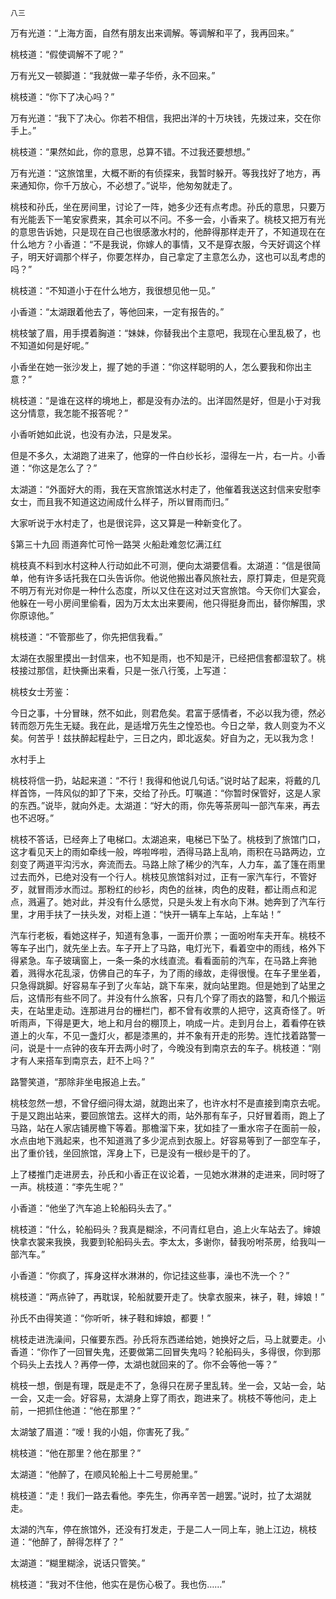     八三 

   万有光道：“上海方面，自然有朋友出来调解。等调解和平了，我再回来。”

   桃枝道：“假使调解不了呢？”

   万有光又一顿脚道：“我就做一辈子华侨，永不回来。”

   桃枝道：“你下了决心吗？”

   万有光道：“我下了决心。你若不相信，我把出洋的十万块钱，先拨过来，交在你手上。”

   桃枝道：“果然如此，你的意思，总算不错。不过我还要想想。”

   万有光道：“这旅馆里，大概不断的有侦探来，我暂时躲开。等我找好了地方，再来通知你，你千万放心，不必想了。”说毕，他匆匆就走了。

   桃枝和孙氏，坐在房间里，讨论了一阵，她多少还有点考虑。孙氏的意思，只要万有光能丢下一笔安家费来，其余可以不问。不多一会，小香来了。桃枝又把万有光的意思告诉她，只是现在自己也很感激水村的，他醉得那样走开了，不知道现在在什么地方？小香道：“不是我说，你嫁人的事情，又不是穿衣服，今天好调这个样子，明天好调那个样子，你要怎样办，自己拿定了主意怎么办，这也可以乱考虑的吗？”

   桃枝道：“不知道小于在什么地方，我很想见他一见。”

   小香道：“太湖跟着他去了，等他回来，一定有报告的。”

   桃枝皱了眉，用手摸着胸道：“妹妹，你替我出个主意吧，我现在心里乱极了，也不知道如何是好呢。”

   小香坐在她一张沙发上，握了她的手道：“你这样聪明的人，怎么要我和你出主意？”

   桃枝道：“是谁在这样的境地上，都是没有办法的。出洋固然是好，但是小于对我这分情意，我怎能不报答呢？”

   小香听她如此说，也没有办法，只是发呆。

   但是不多久，太湖跑了进来了，他穿的一件白纱长衫，湿得左一片，右一片。小香道：“你这是怎么了？”

   太湖道：“外面好大的雨，我在天宫旅馆送水村走了，他催着我送这封信来安慰李女士，而且我不知道这边闹成什么样子，所以冒雨而归。”

   大家听说于水村走了，也是很诧异，这又算是一种新变化了。

   §第三十九回 雨道奔忙可怜一路哭 火船赴难忽忆满江红

   桃枝真不料到水村这种人行动如此不可测，便向太湖要信看。太湖道：“信是很简单，他有许多话托我在口头告诉你。他说他搬出春风旅社去，原打算走，但是究竟不明万有光对你是一种什么态度，所以又住在这对过天宫旅馆。今天你们大宴会，他躲在一号小房间里偷看，因为万太太出来要闹，他只得挺身而出，替你解围，求你原谅他。”

   桃枝道：“不管那些了，你先把信我看。”

   太湖在衣服里摸出一封信来，也不知是雨，也不知是汗，已经把信套都湿软了。桃枝接过那信，赶快撕出来看，只是一张八行笺，上写道：

   桃枝女士芳鉴：

   今日之事，十分冒昧，然不如此，则君危矣。君富于感情者，不必以我为德，然必转而怨万先生无疑。我在此，是适增万先生之惶恐也。今日之举，救人则变为不义矣。何苦乎！兹扶醉起程赴宁，三日之内，即北返矣。好自为之，无以我为念！

   水村手上

   桃枝将信一扔，站起来道：“不行！我得和他说几句话。”说时站了起来，将戴的几样首饰，一阵风似的卸了下来，交给了孙氏。叮嘱道：“你暂时保管好，这是人家的东西。”说毕，就向外走。太湖道：“好大的雨，你先等茶房叫一部汽车来，再去也不迟呀。”

   桃枝不答话，已经奔上了电梯口。太湖追来，电梯已下坠了。桃枝到了旅馆门口，这才看见天上的雨如牵线一般，哗啦哗啦，洒得马路上乱响，雨积在马路两边，立刻变了两道平沟污水，奔流而去。马路上除了稀少的汽车，人力车，盖了篷在雨里过去而外，已绝对没有一个行人。桃枝见旅馆斜对过，正有一家汽车行，不管好歹，就冒雨涉水而过。那粉红的纱衫，肉色的丝袜，肉色的皮鞋，都让雨点和泥点，溅遍了。她对此，并没有什么感觉，只是头发上有水向下淋。她奔到了汽车行里，才用手扶了一扶头发，对柜上道：“快开一辆车上车站，上车站！”

   汽车行老板，看她这样子，知道有急事，一面开价票；一面吩咐车夫开车。桃枝不等车子出门，就先坐上去。车子开上了马路，电灯光下，看着空中的雨线，格外下得紧急。车子玻璃窗上，一条一条的水线直流。看看面前的汽车，在马路上奔驰着，溅得水花乱滚，仿佛自己的车子，为了雨的缘故，走得很慢。在车子里坐着，只急得跳脚。好容易车子到了火车站，跳下车来，就向站里跑。但是她到了站里之后，这情形有些不同了。并没有什么旅客，只有几个穿了雨衣的路警，和几个搬运夫，在站里走动。连那进月台的栅栏门，都不曾有收票的人把守，这真奇怪了。听听雨声，下得是更大，地上和月台的棚顶上，响成一片。走到月台上，着看停在铁道上的火车，不见一盏灯火，都是漆黑的，并不象有开走的形势。连忙找着路警一问，说是十一点钟的夜车开去两小时了，今晚没有到南京去的车子。桃枝道：“刚才有人来搭车到南京去，赶不上吗？”

   路警笑道，“那除非坐电报追上去。”

   桃枝忽然一想，不曾仔细问得太湖，就跑出来了，也许水村不是直接到南京去呢。于是又跑出站来，要回旅馆去。这样大的雨，站外那有车子，只好冒着雨，跑上了马路，站在人家店铺房檐下等着。那檐溜下来，犹如挂了一重水帘子在面前一般，水点由地下溅起来，也不知道溅了多少泥点到衣服上。好容易等到了一部空车子，出了重价钱，坐回旅馆，浑身上下，已是没有一根纱是干的了。

   上了楼推门走进房去，孙氏和小香正在议论着，一见她水淋淋的走进来，同时呀了一声。桃枝道：“李先生呢？”

   小香道：“他坐了汽车追上轮船码头去了。”

   桃枝道：“什么，轮船码头？我真是糊涂，不问青红皂白，追上火车站去了。婶娘快拿衣裳来我换，我要到轮船码头去。李太太，多谢你，替我吩咐茶房，给我叫一部汽车。”

   小香道：“你疯了，挥身这样水淋淋的，你记挂这些事，澡也不洗一个？”

   桃枝道：“两点钟了，再耽误，轮船就要开走了。快拿衣服来，袜子，鞋，婶娘！”

   孙氏不由得笑道：“你听听，袜子鞋和婶娘，都要！”

   桃枝走进洗澡间，只催要东西。孙氏将东西递给她，她换好之后，马上就要走。小香道：“你作了一回冒失鬼，还要做第二回冒失鬼吗？轮船码头，多得很，你到那个码头上去找人？再停一停，太湖也就回来的了。你不会等他一等？”

   桃枝一想，倒是有理，既是走不了，急得只在房子里乱转。坐一会，又站一会，站一会，又走一会。好容易，太湖身上穿了雨衣，跑进来了。桃枝不等他问，走上前，一把抓住他道：“他在那里？”

   太湖皱了眉道：“嗳！我的小姐，你害死了我。”

   桃枝道：“他在那里？他在那里？”

   太湖道：“他醉了，在顺风轮船上十二号房舱里。”

   桃枝道：“走！我们一路去看他。李先生，你再辛苦一趟罢。”说时，拉了太湖就走。

   太湖的汽车，停在旅馆外，还没有打发走，于是二人一同上车，驰上江边，桃枝道：“他醉了，醉得怎样了？”

   太湖道：“糊里糊涂，说话只管笑。”

   桃枝道：“我对不住他，他实在是伤心极了。我也伤……”

